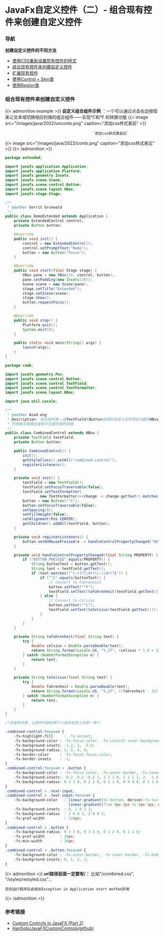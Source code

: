 # JavaFx自定义控件（二）- 组合现有控件来创建自定义控件


### 导航
**创建自定义控件的不同方法**
* [使用CSS重新设置现有控件的样式](http://azad-eng.github.io/customcontrols01/)
* [组合现有控件来创建自定义控件](http://azad-eng.github.io/customcontrols02/)
* [扩展现有控件](http://azad-eng.github.io/customcontrols03/)
* [使用Control + Skin类](http://azad-eng.github.io/customcontrols04/)
* [使用Region类](http://azad-eng.github.io/customcontrols05/)

### 组合现有控件来创建自定义控件
{{< admonition example >}}
 **自定义组合组件示例** ：一个可以通过点击右边按钮来让文本域切换相应的值的组合组件——实现℃和°F 的转换功能
{{< image src="/images/java/2022/uncomb.png" caption="添加css样式表前"  >}}

                                            `添加css样式表前后`

{{< image src="/images/java/2022/comb.png" caption="添加css样式表后"  >}}
{{< /admonition >}}

```java
package extended;

import javafx.application.Application;
import javafx.application.Platform;
import javafx.geometry.Insets;
import javafx.scene.Scene;
import javafx.scene.control.Button;
import javafx.scene.layout.VBox;
import javafx.stage.Stage;

/**
 * @author Gerrit Grunwald
 */
public class DemoExtended extends Application {
    private ExtendedControl control;
    private Button button;

    @Override
    public void init() {
        control = new ExtendedControl();
        control.setPromptText("Name");
        button = new Button("Focus");
    }

    @Override
    public void start(final Stage stage) {
        VBox pane = new VBox(24, control, button);
        pane.setPadding(new Insets(20));
        Scene scene = new Scene(pane);
        stage.setTitle("Extended");
        stage.setScene(scene);
        stage.show();
        button.requestFocus();
    }

    @Override
    public void stop() {
        Platform.exit();
        System.exit(0);
    }

    public static void main(String[] args) {
        launch(args);
    }
}
```
```java
package comb;

import javafx.geometry.Pos;
import javafx.scene.control.Button;
import javafx.scene.control.TextField;
import javafx.scene.control.TextFormatter;
import javafx.scene.layout.HBox;

import java.util.Locale;

/**
 * @author Azad-eng
 * Description: 组合组件类——由TextField和Button组成的自定义实现特定功能的HBox组件,
 * 作用是实现摄氏度和华氏度的值的转换
 */
public class CombinedControl extends HBox {
    private TextField textField;
    private Button button;

    public CombinedControl() {
        init();
        getStyleClass().setAll("combined-control");
        registerListeners();
    }

    private void init() {
        textField = new TextField();
        textField.setFocusTraversable(false);
        textField.setTextFormatter(
                new TextFormatter<>(change -> change.getText().matches("[0-9]*(\\.[0-9]*)?") ? change : null));
        button = new Button("°C");
        button.setFocusTraversable(false);
        setSpacing(0);
        setFillHeight(false);
        setAlignment(Pos.CENTER);
        getChildren().addAll(textField, button);
    }

    private void registerListeners() {
        button.setOnMousePressed(e -> handleControlPropertyChanged("BUTTON_PRESSED"));
    }

    private void handleControlPropertyChanged(final String PROPERTY) {
        if ("BUTTON_PRESSED".equals(PROPERTY)) {
            String buttonText = button.getText();
            String text = textField.getText();
            if (text.matches("^[-+]?\\d+(\\.\\d+)?$")) {
                if ("°C".equals(buttonText)) {
                    // Convert to Fahrenheit
                    button.setText("°F");
                    textField.setText(toFahrenheit(textField.getText()));
                } else {
                    // Convert to Celsius
                    button.setText("°C");
                    textField.setText(toCelsius(textField.getText()));
                }
            }
        }
    }

    private String toFahrenheit(final String text) {
        try {
            double celsius = Double.parseDouble(text);
            return String.format(Locale.US, "%.2f", (celsius * 1.8 + 32));
        } catch (NumberFormatException e) {
            return text;
        }
    }

    private String toCelsius(final String text) {
        try {
            double fahrenheit = Double.parseDouble(text);
            return String.format(Locale.US, "%.2f", ((fahrenheit - 32) / 1.8));
        } catch (NumberFormatException e) {
            return text;
        }
    }
}
```
```css
/*这是样式表，让控件内部的两个小组件视觉上仿若一体*/

.combined-control:focused {
    -fx-highlight-fill     : -fx-accent;
    -fx-background-color : -fx-focus-color, -fx-control-inner-background, -fx-faint-focus-color;
    -fx-background-insets: -1.2, 1, -2.4;
    -fx-background-radius: 3, 2, 4, 0;
    -fx-border-color     : -fx-faint-focus-color;
    -fx-border-insets    : -1;
}
.combined-control:focused > .button {
    -fx-background-color : -fx-focus-color, -fx-outer-border, -fx-inner-border, -fx-body-color, -fx-faint-focus-color, -fx-body-color;
    -fx-background-insets: -0.2 -0.2 -0.2 1, 1 1 1 0, 1 1 1 1, 2, -1.4 -1.4 -1.4 1, 2.6;
    -fx-background-radius: 0 3 3 0, 0 2 2 0, 0 1 1 0, 0 4 4 0, 0 1 1 0;
}
.combined-control > .text-input,
.combined-control > .text-input:focused {
    -fx-background-color   : linear-gradient(to bottom, derive(-fx-text-box-border, -10%), -fx-text-box-border),
                             linear-gradient(from 0px 0px to 0px 5px, derive(-fx-control-inner-background, -9%), -fx-control-inner-background);
    -fx-background-insets  : 0, 1 0 1 1;
    -fx-background-radius  : 3 0 0 3, 2 0 0 2;
    -fx-pref-width         : 120px;
}
.combined-control > .button {
    -fx-background-radius: 0 3 3 0, 0 3 3 0, 0 2 2 0, 0 1 1 0;
    -fx-pref-width       : 36px;
    -fx-min-width        : 36px;
}
.combined-control > .button:focused {
    -fx-background-color : -fx-outer-border, -fx-inner-border, -fx-body-color, -fx-body-color;
    -fx-background-insets: 0, 1, 2, 2;
}
```

{{< admonition >}}
**url路径前面一定要有/：**
比如"/combined.css", "/styles/restyled.css"...

`否则运行程序后会抛出Exception in Application start method异常`

{{< /admonition >}}
### 参考链接
* [Custom Controls in JavaFX (Part 2)](https://foojay.io/today/custom-controls-in-javafx-part-ii/)
* [HanSolo/JavaFXCustomControls(github)](https://github.com/HanSolo/JavaFXCustomControls)
